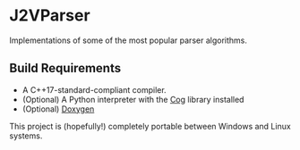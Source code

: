 J2VParser
======================================
Implementations of some of the most popular parser algorithms.

Build Requirements
--------------------------------------
- A C++17-standard-compliant compiler.
- (Optional) A Python interpreter with the [Cog](https://nedbatchelder.com/code/cog/) library installed
- (Optional) [Doxygen](http://doxygen.nl/)

This project is (hopefully!) completely portable between Windows and Linux systems.

